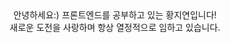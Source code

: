<div align=center>안녕하세요:) 프론트엔드를 공부하고 있는 황지연입니다!<br> 새로운 도전을 사랑하며 항상 열정적으로 임하고 있습니다. </div>

<!--
**ghkdwldus0807/ghkdwldus0807** is a ✨ _special_ ✨ repository because its `README.md` (this file) appears on your GitHub profile.

Here are some ideas to get you started:

- 🔭 I’m currently working on ...
- 🌱 I’m currently learning ...
- 👯 I’m looking to collaborate on ...
- 🤔 I’m looking for help with ...
- 💬 Ask me about ...
- 📫 How to reach me: ...
- 😄 Pronouns: ...
- ⚡ Fun fact: ...
-->
